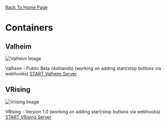 [Back To Home Page](/)

# Containers


## Valheim

![Valheim Image](/images/valheim.png)

Valheim - Public Beta (Ashlands) (working on adding start/stop buttons via webhooks)  [START Valheim Server](/start_valheim)


## VRising

![Vrising Image](/images/vrising.png)

VRising - Version 1.0 (working on adding start/stop buttons via webhooks) [START VRising Server](/start_vrising)